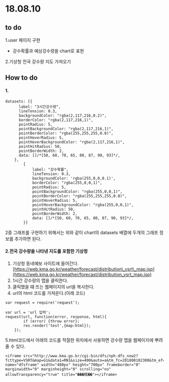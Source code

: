 # 18.08.10

## to do

1.user 페이지 구현

* 강수확률과 예상강수량을 chart로 표현

2.기상청 전국 강수량 지도 가져오기

## How to do

#### 1.

```text
datasets: [{
      label: "3시간강수량",
      lineTension: 0.3,
      backgroundColor: "rgba(2,117,216,0.2)",
      borderColor: "rgba(2,117,216,1)",
      pointRadius: 5,
      pointBackgroundColor: "rgba(2,117,216,1)",
      pointBorderColor: "rgba(255,255,255,0.8)",
      pointHoverRadius: 5,
      pointHoverBackgroundColor: "rgba(2,117,216,1)",
      pointHitRadius: 50,
      pointBorderWidth: 2,
      data: []/*[50, 60, 70, 65, 80, 87, 90, 93]*/,
    },
        {
            label: "강수확률",
            lineTension: 0.3,
            backgroundColor: 'rgba(255,0,0,0.1)',
            borderColor: "rgba(255,0,0,1)",
            pointRadius: 5,
            pointBackgroundColor: "rgba(255,0,0,1)",
            pointBorderColor: "rgba(255,255,255,0.8)",
            pointHoverRadius: 5,
            pointHoverBackgroundColor: "rgba(255,0,0,1)",
            pointHitRadius: 50,
            pointBorderWidth: 2,
            data: []/*[50, 60, 70, 65, 80, 87, 90, 93]*/,
        }]
```

2중 그래프를 구현하기 위해서는 위와 같이 chart의 datasets 배열에 두개의 그래프 정보를 추가하면 된다.

#### 

#### 2.전국 강수량을 나타낸 지도를 포함한 기상청 

1. 기상청 동네예보 사이트에 들어간다. [https://web.kma.go.kr/weather/forecast/distribution\_vsrt\_map.jsp](https://web.kma.go.kr/weather/forecast/distribution_vsrt_map.jsp)
2. 1시간 강수량의 맵을 클릭한다.
3. 클릭했을 떄 뜨는 웹페이지의 url을 복사한다.
4. url의 html 코드를 가져온다.\(아래 코드\)

```text
var request = require('request');

var url = 'url 입력';
request(url, function(error, response, html){
        if (error) {throw error};
        res.render('test',{map:html});
    });
```

5.html코드에서 아래의 코드를 적절한 위치에서 사용하면 강수량 맵을 웹페이지에 뿌려줄 수 있다.

```text
<iframe src="http://www.kma.go.kr/cgi-bin/dfs/nph-dfs_now2?fcttype=VSRT&map=G1&data1=RN1&size=400&auto=a&tm_fc=201808102300&tm_ef=201808110100&effect=GT&mode=H" name="dfsframe" width="480px" height="700px" frameborder="0" marginwidth="0" marginheight="0" scrolling="no" allowTransparency="true" title="���糯��"></iframe>
```



